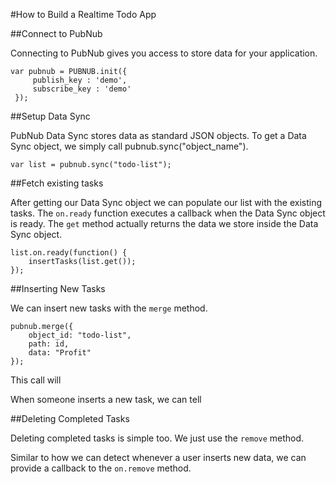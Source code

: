 #How to Build a Realtime Todo App

##Connect to PubNub

Connecting to PubNub gives you access to store data for your application.

    var pubnub = PUBNUB.init({
         publish_key : 'demo',
         subscribe_key : 'demo'
     });
    
##Setup Data Sync

PubNub Data Sync stores data as standard JSON objects. To get a Data Sync object, we simply call pubnub.sync("object_name").

    var list = pubnub.sync("todo-list");
 
##Fetch existing tasks
 
After getting our Data Sync object we can populate our list with the existing tasks. The `on.ready` function executes a callback when the Data Sync object is ready. The `get` method actually returns the data we store inside the Data Sync object.

    list.on.ready(function() {
        insertTasks(list.get());
    });

##Inserting New Tasks

We can insert new tasks with the `merge` method.              
    
    pubnub.merge({
        object_id: "todo-list",
        path: id,
        data: "Profit"
    });
    
This call will 

When someone inserts a new task, we can tell 

##Deleting Completed Tasks

Deleting completed tasks is simple too. We just use the `remove` method.

Similar to how we can detect whenever a user inserts new data, we can provide a callback to the `on.remove` method. 
